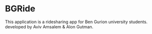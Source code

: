 # BGRide
This application is a ridesharing app for Ben Gurion university students.
developed by Aviv Amsalem & Alon Gutman.
